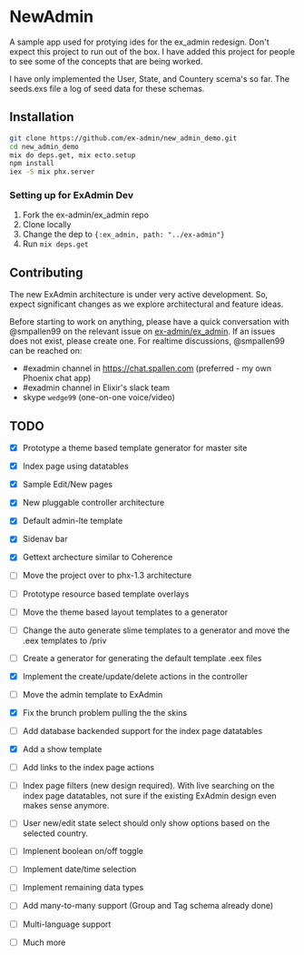 # NewAdmin

A sample app used for protying ides for the ex_admin redesign. Don't expect this project to run out of the box. I have added this project for people to see
some of the concepts that are being worked.

I have only implemented the User, State, and Countery scema's so far. The seeds.exs file a log of seed data for these schemas.

## Installation

```bash
git clone https://github.com/ex-admin/new_admin_demo.git
cd new_admin_demo
mix do deps.get, mix ecto.setup
npm install
iex -S mix phx.server
```

### Setting up for ExAdmin Dev

1. Fork the ex-admin/ex_admin repo
2. Clone locally
3. Change the dep to `{:ex_admin, path: "../ex-admin"}`
4. Run `mix deps.get`

## Contributing

The new ExAdmin architecture is under very active development. So, expect significant changes as we explore architectural and feature ideas.

Before starting to work on anything, please have a quick conversation with @smpallen99 on the relevant issue on [ex-admin/ex_admin](https://github.com/ex-admin/ex_admin/issues). If an issues does not exist, please create one. For realtime discussions, @smpallen99 can be reached on:

* #exadmin channel in https://chat.spallen.com (preferred - my own Phoenix chat app)
* #exadmin channel in Elixir's slack team
* skype `wedge99` (one-on-one voice/video)

## TODO
- [X] Prototype a theme based template generator for master site
- [X] Index page using datatables
- [X] Sample Edit/New pages
- [X] New pluggable controller architecture
- [X] Default admin-lte template
- [X] Sidenav bar
- [X] Gettext archecture similar to Coherence
- [ ] Move the project over to phx-1.3 architecture
- [ ] Prototype resource based template overlays
- [ ] Move the theme based layout templates to a generator
- [ ] Change the auto generate slime templates to a generator and move the .eex templates to /priv
- [ ] Create a generator for generating the default template .eex files
- [X] Implement the create/update/delete actions in the controller
- [ ] Move the admin template to ExAdmin
- [X] Fix the brunch problem pulling the the skins
- [ ] Add database backended support for the index page datatables
- [X] Add a show template
- [ ] Add links to the index page actions
- [ ] Index page filters (new design required). With live searching on the index page datatables, not sure if the existing ExAdmin design even makes sense anymore.
- [ ] User new/edit state select should only show options based on the selected country.
- [ ] Implenent boolean on/off toggle
- [ ] Implement date/time selection
- [ ] Implement remaining data types
- [ ] Add many-to-many support (Group and Tag schema already done)
- [ ] Multi-language support
- [ ] Much more

